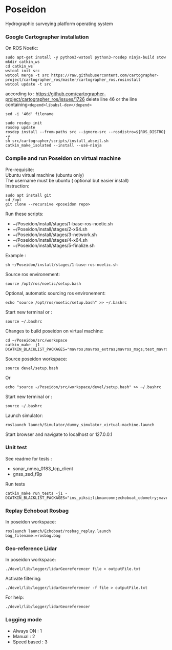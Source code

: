# Poseidon
Hydrographic surveying platform operating system


### Google Cartographer installation

On ROS Noetic:

```
sudo apt-get install -y python3-wstool python3-rosdep ninja-build stow
mkdir catkin_ws
cd catkin_ws
wstool init src
wstool merge -t src https://raw.githubusercontent.com/cartographer-project/cartographer_ros/master/cartographer_ros.rosinstall
wstool update -t src
```
according to : https://github.com/cartographer-project/cartographer_ros/issues/1726
delete line 46 or the line containing`<depend>libabsl-dev</depend>`
```
sed -i '46d' filename
```
```
sudo rosdep init
rosdep update
rosdep install --from-paths src --ignore-src --rosdistro=${ROS_DISTRO} -y
sh src/cartographer/scripts/install_abseil.sh
catkin_make_isolated --install --use-ninja
```

### Compile and run Poseidon on virtual machine

Pre-requisite: \
Ubuntu virtual machine (ubuntu only) \
The username must be ubuntu ( optional but easier install) \
Instruction:
```
sudo apt install git
cd /opt
git clone --recursive <poseidon repo>
```
Run these scripts:
- ~/Poseidon/install/stages/1-base-ros-noetic.sh
- ~/Poseidon/install/stages/2-x64.sh
- ~/Poseidon/install/stages/3-network.sh
- ~/Poseidon/install/stages/4-x64.sh
- ~/Poseidon/install/stages/5-finalize.sh

Example :
```
sh ~/Poseidon/install/stages/1-base-ros-noetic.sh
```
Source ros environement:
```
source /opt/ros/noetic/setup.bash
```

Optional, automatic sourcing ros environement:
```
echo "source /opt/ros/noetic/setup.bash" >> ~/.bashrc
```
Start new terminal or :
```
source ~/.bashrc
```

Changes to build poseidon on virtual machine:
```
cd ~/Poseidon/src/workspace
catkin_make -j1 -DCATKIN_BLACKLIST_PACKAGES="mavros;mavros_extras;mavros_msgs;test_mavros;libmavconn;raspberrypi_vitals"
```
Source poseidon workspace:
```
source devel/setup.bash
```
Or
```
echo "source ~/Poseidon/src/workspace/devel/setup.bash" >> ~/.bashrc
```
Start new terminal or :
```
source ~/.bashrc
```

Launch simulator:
```
roslaunch launch/Simulator/dummy_simulator_virtual-machine.launch
```

Start browser and navigate to localhost or 127.0.0.1

### Unit test

See readme for tests :
- sonar_nmea_0183_tcp_client
- gnss_zed_f9p


Run tests
```
catkin_make run_tests -j1 -DCATKIN_BLACKLIST_PACKAGES="ins_piksi;libmavconn;echoboat_odometry;mavros_msgs;mavros;mavros_extras;test_mavros;gnss_mosaic_x5;imu_bno055;sonar_imagenex852;inertial_sense;raspberrypi_vitals;imu_null;sonar_dummy;gnss_dummy"

```

### Replay Echoboat Rosbag
In poseidon workspace:
```
roslaunch launch/Echoboat/rosbag_replay.launch bag_filename:=rosbag.bag
```

### Geo-reference Lidar
In poseidon workspace:
```
./devel/lib/logger/lidarGeoreferencer file > outputFile.txt
```
Activate filtering:
```
./devel/lib/logger/lidarGeoreferencer -f file > outputFile.txt
```
For help:
```
./devel/lib/logger/lidarGeoreferencer
```


### Logging mode

- Always ON : 1
- Manual : 2
- Speed based : 3


